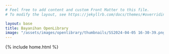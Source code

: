 ```yaml
---
# Feel free to add content and custom Front Matter to this file.
# To modify the layout, see https://jekyllrb.com/docs/themes/#overriding-theme-defaults

layout: base
title: Bayanihan OpenLibrary
image: "/assets/images/openlibrary/thumbnails/SS2024-04-05 16-30-39.png"
---
```

{% include home.html %}